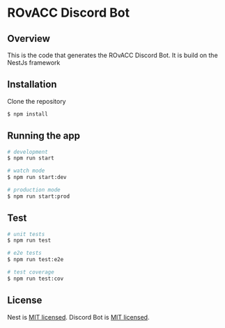 # ROvACC Discord Bot

## Overview

This is the code that generates the ROvACC Discord Bot. It is build on the NestJs framework


## Installation

Clone the repository

```bash
$ npm install
```

## Running the app

```bash
# development
$ npm run start

# watch mode
$ npm run start:dev

# production mode
$ npm run start:prod
```

## Test

```bash
# unit tests
$ npm run test

# e2e tests
$ npm run test:e2e

# test coverage
$ npm run test:cov
```

## License

Nest is [MIT licensed](LICENSE).
Discord Bot is [MIT licensed](LICENSE).
